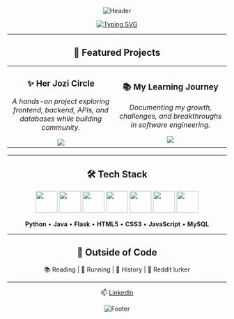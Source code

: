 <div align="center">

![Header](https://capsule-render.vercel.app/api?type=waving&color=6C63FF&height=150&section=header&text=Hi,%20I'm%20Antonette!%20👾&fontColor=fff&fontSize=35)

[![Typing SVG](https://readme-typing-svg.herokuapp.com?font=Fira+Code&size=22&pause=1000&color=6C63FF&center=true&vCenter=true&width=650&lines=Aspiring+Software+Engineer;Quality+Assurance+%26+Testing+Engineering;Driven+%26+Results-Oriented;Collaborator+%26+Team+Player;Creative+Frontend+Enthusiast;Community+Builder+at+Heart)](https://git.io/typing-svg)

---

## 🚀 Featured Projects

<table align="center">
  <tr>
    <td align="center" width="400">
      <h3>✨ Her Jozi Circle</h3>
      <p><em>A hands-on project exploring frontend, backend, APIs, and databases while building community.</em></p>
      <a href="https://github.com/nettemhandu/Her-Jozi-Circle">
        <img src="https://img.shields.io/badge/View_Project-6C63FF?style=for-the-badge&logo=github&logoColor=white" />
      </a>
    </td>
    <td align="center" width="400">
      <h3>📚 My Learning Journey</h3>
      <p><em>Documenting my growth, challenges, and breakthroughs in software engineering.</em></p>
      <a href="https://github.com/nettemhandu/My-learning-journey">
        <img src="https://img.shields.io/badge/Follow_Journey-6C63FF?style=for-the-badge&logo=github&logoColor=white" />
      </a>
    </td>
  </tr>
</table>

---

## 🛠️ Tech Stack  

<div align="center">
  
<img src="https://cdn.jsdelivr.net/gh/devicons/devicon/icons/python/python-original.svg" width="50" height="50" />
<img src="https://cdn.jsdelivr.net/gh/devicons/devicon/icons/java/java-original.svg" width="50" height="50" />
<img src="https://cdn.jsdelivr.net/gh/devicons/devicon/icons/flask/flask-original.svg" width="50" height="50" />
<img src="https://cdn.jsdelivr.net/gh/devicons/devicon/icons/html5/html5-original.svg" width="50" height="50" />
<img src="https://cdn.jsdelivr.net/gh/devicons/devicon/icons/css3/css3-original.svg" width="50" height="50" />
<img src="https://cdn.jsdelivr.net/gh/devicons/devicon/icons/javascript/javascript-original.svg" width="50" height="50" />
<img src="https://cdn.jsdelivr.net/gh/devicons/devicon/icons/mysql/mysql-original.svg" width="50" height="50" />

<br>

**Python** • **Java** • **Flask** • **HTML5** • **CSS3** • **JavaScript** • **MySQL**

</div>

---

## 🌈 Outside of Code
📚 Reading | 🏃 Running | 🏺 History | 👀 Reddit lurker

---

📫 [LinkedIn](https://www.linkedin.com/in/antonette-mhandu-2447a9240)

![Footer](https://capsule-render.vercel.app/api?type=waving&color=6C63FF&height=100&section=footer)

</div>

